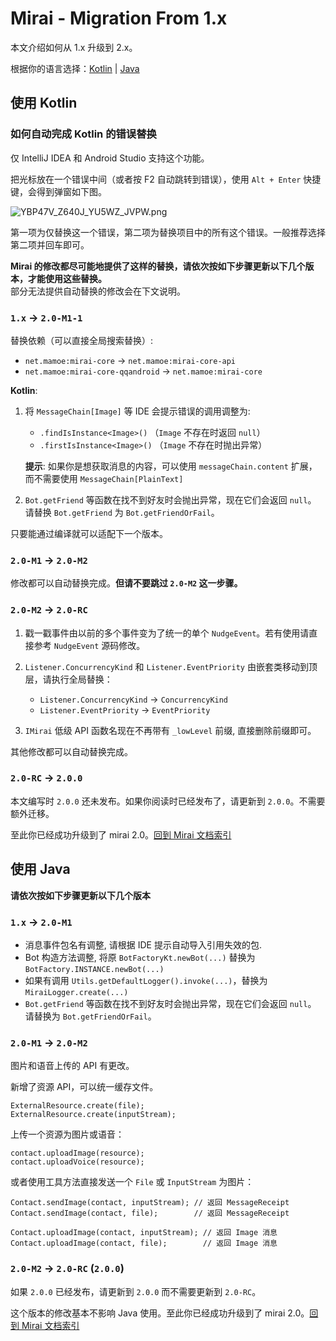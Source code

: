 # Mirai - Migration From 1.x

本文介绍如何从 1.x 升级到 2.x。

根据你的语言选择：[Kotlin](#使用-kotlin) | [Java](#使用-java)

## 使用 Kotlin

### 如何自动完成 Kotlin 的错误替换

仅 IntelliJ IDEA 和 Android Studio 支持这个功能。

把光标放在一个错误中间（或者按 F2 自动跳转到错误），使用 `Alt + Enter` 快捷键，会得到弹窗如下图。

![YBP47V_Z640J_YU5WZ_JVPW.png](https://i.loli.net/2020/12/18/CiX9qApu5BnVPch.png)

第一项为仅替换这一个错误，第二项为替换项目中的所有这个错误。一般推荐选择第二项并回车即可。

**Mirai 的修改都尽可能地提供了这样的替换，请依次按如下步骤更新以下几个版本，才能使用这些替换。**  
部分无法提供自动替换的修改会在下文说明。

### `1.x` -> `2.0-M1-1`

替换依赖（可以直接全局搜索替换）:
- `net.mamoe:mirai-core` -> `net.mamoe:mirai-core-api`
- `net.mamoe:mirai-core-qqandroid` -> `net.mamoe:mirai-core`

**Kotlin**:

1. 将 `MessageChain[Image]` 等 IDE 会提示错误的调用调整为:
   - `.findIsInstance<Image>()` （`Image` 不存在时返回 `null`）
   - `.firstIsInstance<Image>()`  （`Image` 不存在时抛出异常）

   **提示**: 如果你是想获取消息的内容，可以使用 `messageChain.content` 扩展，而不需要使用 `MessageChain[PlainText]`

2. `Bot.getFriend` 等函数在找不到好友时会抛出异常，现在它们会返回 `null`。  
   请替换 `Bot.getFriend` 为 `Bot.getFriendOrFail`。


只要能通过编译就可以适配下一个版本。

### `2.0-M1` -> `2.0-M2`

修改都可以自动替换完成。**但请不要跳过 `2.0-M2` 这一步骤。**

### `2.0-M2` -> `2.0-RC`

1. 戳一戳事件由以前的多个事件变为了统一的单个 `NudgeEvent`。若有使用请直接参考 `NudgeEvent` 源码修改。

2. `Listener.ConcurrencyKind` 和 `Listener.EventPriority` 由嵌套类移动到顶层，请执行全局替换：
   - `Listener.ConcurrencyKind` -> `ConcurrencyKind`
   - `Listener.EventPriority` -> `EventPriority`

3. `IMirai` 低级 API 函数名现在不再带有 `_lowLevel` 前缀, 直接删除前缀即可。


其他修改都可以自动替换完成。


### `2.0-RC` -> `2.0.0`

本文编写时 `2.0.0` 还未发布。如果你阅读时已经发布了，请更新到 `2.0.0`。不需要额外迁移。

至此你已经成功升级到了 mirai 2.0。[回到 Mirai 文档索引](README.md#jvm-平台-mirai-开发)

## 使用 Java

**请依次按如下步骤更新以下几个版本**

### `1.x` -> `2.0-M1`

- 消息事件包名有调整, 请根据 IDE 提示自动导入引用失效的包.
- Bot 构造方法调整, 将原 `BotFactoryKt.newBot(...)` 替换为 `BotFactory.INSTANCE.newBot(...)`
- 如果有调用 `Utils.getDefaultLogger().invoke(...)`，替换为 `MiraiLogger.create(...)`
- `Bot.getFriend` 等函数在找不到好友时会抛出异常，现在它们会返回 `null`。  
  请替换为 `Bot.getFriendOrFail`。

### `2.0-M1` -> `2.0-M2`

图片和语音上传的 API 有更改。

新增了资源 API，可以统一缓存文件。
```
ExternalResource.create(file);
ExternalResource.create(inputStream);
```

上传一个资源为图片或语音：
```
contact.uploadImage(resource);
contact.uploadVoice(resource);
```

或者使用工具方法直接发送一个 `File` 或 `InputStream` 为图片：
```
Contact.sendImage(contact, inputStream); // 返回 MessageReceipt
Contact.sendImage(contact, file);        // 返回 MessageReceipt

Contact.uploadImage(contact, inputStream); // 返回 Image 消息
Contact.uploadImage(contact, file);        // 返回 Image 消息
```

### `2.0-M2` -> `2.0-RC` (`2.0.0`)

如果 `2.0.0` 已经发布，请更新到 `2.0.0` 而不需要更新到 `2.0-RC`。

这个版本的修改基本不影响 Java 使用。至此你已经成功升级到了 mirai 2.0。[回到 Mirai 文档索引](README.md#jvm-平台-mirai-开发)
